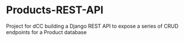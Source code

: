 # Products-REST-API
Project for dCC building a Django REST API to expose a series of CRUD endpoints for a Product database
